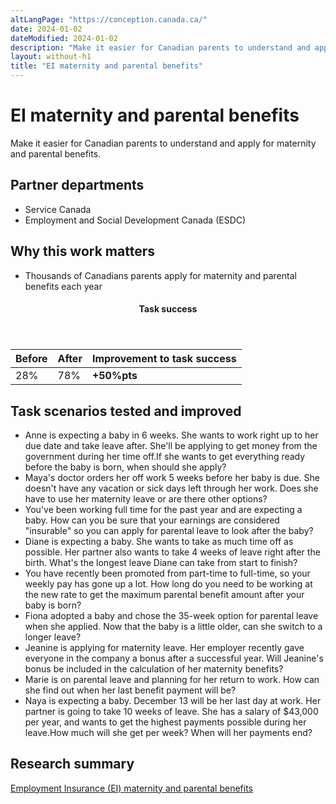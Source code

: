 ```yaml
---
altLangPage: "https://conception.canada.ca/"
date: 2024-01-02
dateModified: 2024-01-02
description: "Make it easier for Canadian parents to understand and apply for maternity and parental benefits."
layout: without-h1
title: "EI maternity and parental benefits"
---
```

<h1 property="name headline" id="wb-cont" dir="ltr">EI maternity and parental benefits</h1>
<p>Make it easier for Canadian parents to understand and apply for maternity and parental benefits.</p>
<h2>Partner departments</h2>
<ul>
  <li>Service Canada</li>
  <li>Employment and Social Development Canada (ESDC)</li>
</ul>
<h2>Why this work matters</h2>
<ul>
  <li class="custli">Thousands of Canadians parents apply for maternity and parental benefits each year</li>
</ul>
<div class="row mrgn-tp-lg mrgn-bttm-lg">
  <div class="col-md-8">
    <div class="panel panel-success">
      <header class="panel-heading">
        <h4 class="panel-title text-center">Task success</h4>
      </header>
      <table class="table">
        <thead>
          <tr style="">
            <th scope="col" class="col-md-3">Before</th>
            <th scope="col" class="col-md-3">After</th>
            <th scope="col" class="col-md-6">Improvement to task success</th>
          </tr>
        </thead>
        <tbody>
          <tr>
            <td class="table-smnum">28%</td>
            <td class="table-smnum">78%</td>
            <td class="table-smnum"><span class="text-success"><strong>+50%pts</strong></span></td>
          </tr>
        </tbody>
      </table>
    </div>
  </div>
</div>
<h2>Task scenarios tested and improved</h2>
<ul class="custul">
  <li class="custli">Anne is expecting a baby in 6 weeks. She wants to work right up to her due date and take leave after. She'll be applying to get money from the government during her time off.If she wants to get everything ready before the baby is born, when should she apply?</li>
  <li class="custli">Maya's doctor orders her off work 5 weeks before her baby is due. She doesn't have any vacation or sick days left through her work. Does she have to use her maternity leave or are there other options?</li>
  <li class="custli">You've been working full time for the past year and are expecting a baby. How can you be sure that your earnings are considered
    "insurable" so you can apply for parental leave to look after the baby?</li>
  <li class="custli">Diane is expecting a baby. She wants to take as much time off as possible. Her partner also wants to take 4 weeks of leave right after the birth. What's the longest leave Diane can take from start to finish?</li>
  <li class="custli">You have recently been promoted from part-time to full-time, so your weekly pay has gone up a lot. How long do you need to be working at the new rate to get the maximum parental benefit amount after your baby is born?</li>
  <li class="custli">Fiona adopted a baby and chose the 35-week option for parental leave when she applied. Now that the baby is a little older, can she switch to a longer leave?</li>
  <li class="custli">Jeanine is applying for maternity leave. Her employer recently gave everyone in the company a bonus after a successful year. Will Jeanine's bonus be included in the calculation of her maternity benefits?</li>
  <li class="custli">Marie is on parental leave and planning for her return to work. How can she find out when her last benefit payment will be?</li>
  <li class="custli">Naya is expecting a baby. December 13 will be her last day at work. Her partner is going to take 10 weeks of leave. She has a salary of
    $43,000 per year, and wants to get the highest payments possible during her leave.How much will she get per week?
    When will her payments end?</li>
</ul>
<h2>Research summary</h2>
<p><a href="https://blog.canada.ca/research-summaries/maternity-parental-research-summary.html">Employment Insurance (EI) maternity and parental benefits</a></p>
